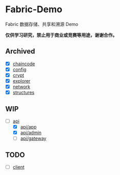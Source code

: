# Fabric-Demo

Fabric 数据存储、共享和溯源 Demo

**仅供学习研究，禁止用于商业或竞赛等用途，谢谢合作。**

## Archived
- [x] [chaincode](./chaincode)
- [x] [config](./config)
- [x] [crypt](./crypt)
- [x] [explorer](./explorer)
- [x] [network](./network)
- [x] [structures](./structures)

## WIP

- [ ] [api](./api)
  - [x] [api/app](./api/app) 
  - [x] [api/admin](./api/admin) 
  - [ ] [api/gateway](./api/gateway)

## TODO

- [ ] [client](./client)
